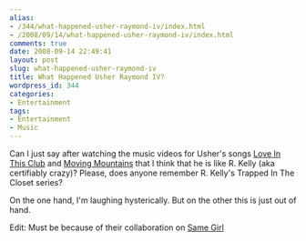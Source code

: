 ```yaml
---
alias:
- /344/what-happened-usher-raymond-iv/index.html
- /2008/09/14/what-happened-usher-raymond-iv/index.html
comments: true
date: 2008-09-14 22:49:41
layout: post
slug: what-happened-usher-raymond-iv
title: What Happened Usher Raymond IV?
wordpress_id: 344
categories:
- Entertainment
tags:
- Entertainment
- Music
---
```


Can I just say after watching the music videos for Usher's songs [Love In This Club](http://www.youtube.com/watch?v=ZqqY07OZWps) and [Moving Mountains](http://www.youtube.com/watch?v=64EjuSEXsYg) that I think that he is like R. Kelly (aka certifiably crazy)?  Please, does anyone remember R. Kelly's Trapped In The Closet series?

On the one hand, I'm laughing hysterically.  But on the other this is just out of hand.

Edit: Must be because of their collaboration on [Same Girl](http://www.youtube.com/watch?v=rlqdxZcgnZg)
